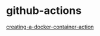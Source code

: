 # github-actions

[creating-a-docker-container-action](https://docs.github.com/en/actions/creating-actions/creating-a-docker-container-action)